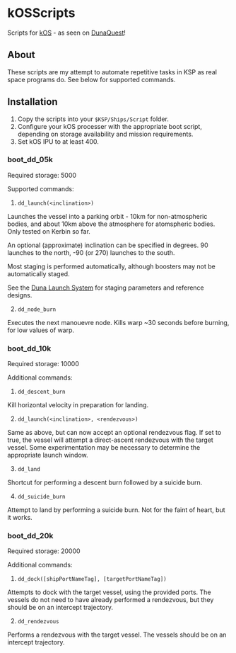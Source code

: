 # kOSScripts
Scripts for [kOS](https://github.com/KSP-KOS/KOS) - as seen on [DunaQuest](http://dunadirect.com)!

## About

These scripts are my attempt to automate repetitive tasks in KSP as real space programs do. See below for supported commands.

## Installation

1. Copy the scripts into your `$KSP/Ships/Script` folder.
2. Configure your kOS processer with the appropriate boot script, depending on storage availability and mission requirements.
3. Set kOS IPU to at least 400.

### boot_dd_05k

Required storage: 5000

Supported commands:

1. `dd_launch(<inclination>)`
  
  Launches the vessel into a parking orbit - 10km for non-atmospheric bodies, and about 10km above the atmosphere for atomspheric bodies. Only tested on Kerbin so far.
  
  An optional (approximate) inclination can be specified in degrees. 90 launches to the north, -90 (or 270) launches to the south.
  
  Most staging is performed automatically, although boosters may not be automatically staged.
  
  See the [Duna Launch System](http://www.dunadirect.com/vab.html) for staging parameters and reference designs.

2. `dd_node_burn`
  
  Executes the next manouevre node. Kills warp ~30 seconds before burning, for low values of warp.

### boot_dd_10k

Required storage: 10000

Additional commands:

1. `dd_descent_burn`
  
  Kill horizontal velocity in preparation for landing.

2. `dd_launch(<inclination>, <rendezvous>)`
  
  Same as above, but can now accept an optional rendezvous flag. If set to true, the vessel will attempt a direct-ascent rendezvous with the target vessel. Some experimentation may be necessary to determine the appropriate launch window.

3. `dd_land`
  
  Shortcut for performing a descent burn followed by a suicide burn.

4. `dd_suicide_burn`
  
  Attempt to land by performing a suicide burn. Not for the faint of heart, but it works.

### boot_dd_20k

Required storage: 20000

Additional commands:

1. `dd_dock([shipPortNameTag], [targetPortNameTag])`
  
  Attempts to dock with the target vessel, using the provided ports. The vessels do not need to have already performed a rendezvous, but they should be on an intercept trajectory.

2. `dd_rendezvous`

  Performs a rendezvous with the target vessel. The vessels should be on an intercept trajectory.
